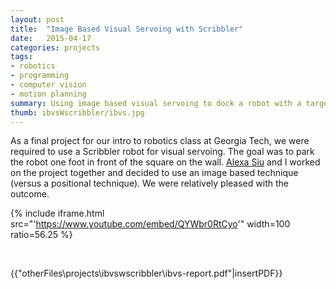 ```yaml
---
layout: post
title:  "Image Based Visual Servoing with Scribbler"
date:   2015-04-17
categories: projects
tags:
- robotics
- programming
- computer vision
- motion planning
summary: Using image based visual servoing to dock a robot with a target
thumb: ibvsWscribbler/ibvs.jpg
---
```

As a final project for our intro to robotics class at Georgia Tech, we were required to use a Scribbler robot for visual servoing. The goal was to park the robot one foot in front of the square on the wall. [Alexa Siu](http://alexasiu.com/ibvs.html) and I worked on the project together and decided to use an image based technique (versus a positional technique). We were relatively pleased with the outcome.

{% include iframe.html src="'https://www.youtube.com/embed/QYWbr0RtCyo'" width=100 ratio=56.25 %}

<br/>

{{"otherFiles\projects\ibvswscribbler\ibvs-report.pdf"|insertPDF}}
